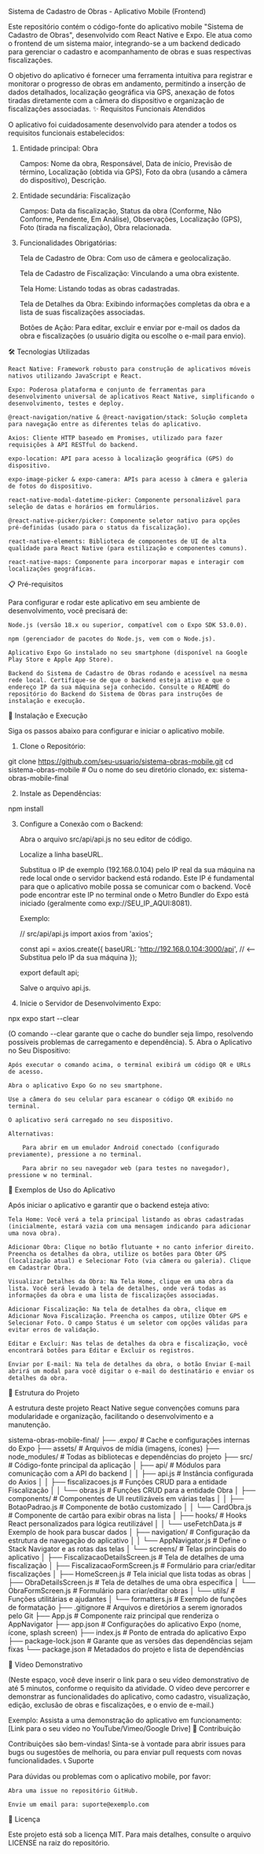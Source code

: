 Sistema de Cadastro de Obras - Aplicativo Mobile (Frontend)

Este repositório contém o código-fonte do aplicativo mobile "Sistema de Cadastro de Obras", desenvolvido com React Native e Expo. Ele atua como o frontend de um sistema maior, integrando-se a um backend dedicado para gerenciar o cadastro e acompanhamento de obras e suas respectivas fiscalizações.

O objetivo do aplicativo é fornecer uma ferramenta intuitiva para registrar e monitorar o progresso de obras em andamento, permitindo a inserção de dados detalhados, localização geográfica via GPS, anexação de fotos tiradas diretamente com a câmera do dispositivo e organização de fiscalizações associadas.
✨ Requisitos Funcionais Atendidos

O aplicativo foi cuidadosamente desenvolvido para atender a todos os requisitos funcionais estabelecidos:

1. Entidade principal: Obra

    Campos: Nome da obra, Responsável, Data de início, Previsão de término, Localização (obtida via GPS), Foto da obra (usando a câmera do dispositivo), Descrição.

2. Entidade secundária: Fiscalização

    Campos: Data da fiscalização, Status da obra (Conforme, Não Conforme, Pendente, Em Análise), Observações, Localização (GPS), Foto (tirada na fiscalização), Obra relacionada.

3. Funcionalidades Obrigatórias:

    Tela de Cadastro de Obra: Com uso de câmera e geolocalização.

    Tela de Cadastro de Fiscalização: Vinculando a uma obra existente.

    Tela Home: Listando todas as obras cadastradas.

    Tela de Detalhes da Obra: Exibindo informações completas da obra e a lista de suas fiscalizações associadas.

    Botões de Ação: Para editar, excluir e enviar por e-mail os dados da obra e fiscalizações (o usuário digita ou escolhe o e-mail para envio).

🛠️ Tecnologias Utilizadas

    React Native: Framework robusto para construção de aplicativos móveis nativos utilizando JavaScript e React.

    Expo: Poderosa plataforma e conjunto de ferramentas para desenvolvimento universal de aplicativos React Native, simplificando o desenvolvimento, testes e deploy.

    @react-navigation/native & @react-navigation/stack: Solução completa para navegação entre as diferentes telas do aplicativo.

    Axios: Cliente HTTP baseado em Promises, utilizado para fazer requisições à API RESTful do backend.

    expo-location: API para acesso à localização geográfica (GPS) do dispositivo.

    expo-image-picker & expo-camera: APIs para acesso à câmera e galeria de fotos do dispositivo.

    react-native-modal-datetime-picker: Componente personalizável para seleção de datas e horários em formulários.

    @react-native-picker/picker: Componente seletor nativo para opções pré-definidas (usado para o status da fiscalização).

    react-native-elements: Biblioteca de componentes de UI de alta qualidade para React Native (para estilização e componentes comuns).

    react-native-maps: Componente para incorporar mapas e interagir com localizações geográficas.

📋 Pré-requisitos

Para configurar e rodar este aplicativo em seu ambiente de desenvolvimento, você precisará de:

    Node.js (versão 18.x ou superior, compatível com o Expo SDK 53.0.0).

    npm (gerenciador de pacotes do Node.js, vem com o Node.js).

    Aplicativo Expo Go instalado no seu smartphone (disponível na Google Play Store e Apple App Store).

    Backend do Sistema de Cadastro de Obras rodando e acessível na mesma rede local. Certifique-se de que o backend esteja ativo e que o endereço IP da sua máquina seja conhecido. Consulte o README do repositório do Backend do Sistema de Obras para instruções de instalação e execução.

🚀 Instalação e Execução

Siga os passos abaixo para configurar e iniciar o aplicativo mobile.
1. Clone o Repositório:

git clone https://github.com/seu-usuario/sistema-obras-mobile.git
cd sistema-obras-mobile # Ou o nome do seu diretório clonado, ex: sistema-obras-mobile-final

2. Instale as Dependências:

npm install

3. Configure a Conexão com o Backend:

    Abra o arquivo src/api/api.js no seu editor de código.

    Localize a linha baseURL.

    Substitua o IP de exemplo (192.168.0.104) pelo IP real da sua máquina na rede local onde o servidor backend está rodando. Este IP é fundamental para que o aplicativo mobile possa se comunicar com o backend. Você pode encontrar este IP no terminal onde o Metro Bundler do Expo está iniciado (geralmente como exp://SEU_IP_AQUI:8081).

    Exemplo:

    // src/api/api.js
    import axios from 'axios';

    const api = axios.create({
      baseURL: 'http://192.168.0.104:3000/api', // <-- Substitua pelo IP da sua máquina
    });

    export default api;

    Salve o arquivo api.js.

4. Inicie o Servidor de Desenvolvimento Expo:

npx expo start --clear

(O comando --clear garante que o cache do bundler seja limpo, resolvendo possíveis problemas de carregamento e dependência).
5. Abra o Aplicativo no Seu Dispositivo:

    Após executar o comando acima, o terminal exibirá um código QR e URLs de acesso.

    Abra o aplicativo Expo Go no seu smartphone.

    Use a câmera do seu celular para escanear o código QR exibido no terminal.

    O aplicativo será carregado no seu dispositivo.

    Alternativas:

        Para abrir em um emulador Android conectado (configurado previamente), pressione a no terminal.

        Para abrir no seu navegador web (para testes no navegador), pressione w no terminal.

📝 Exemplos de Uso do Aplicativo

Após iniciar o aplicativo e garantir que o backend esteja ativo:

    Tela Home: Você verá a tela principal listando as obras cadastradas (inicialmente, estará vazia com uma mensagem indicando para adicionar uma nova obra).

    Adicionar Obra: Clique no botão flutuante + no canto inferior direito. Preencha os detalhes da obra, utilize os botões para Obter GPS (localização atual) e Selecionar Foto (via câmera ou galeria). Clique em Cadastrar Obra.

    Visualizar Detalhes da Obra: Na Tela Home, clique em uma obra da lista. Você será levado à tela de detalhes, onde verá todas as informações da obra e uma lista de fiscalizações associadas.

    Adicionar Fiscalização: Na tela de detalhes da obra, clique em Adicionar Nova Fiscalização. Preencha os campos, utilize Obter GPS e Selecionar Foto. O campo Status é um seletor com opções válidas para evitar erros de validação.

    Editar e Excluir: Nas telas de detalhes da obra e fiscalização, você encontrará botões para Editar e Excluir os registros.

    Enviar por E-mail: Na tela de detalhes da obra, o botão Enviar E-mail abrirá um modal para você digitar o e-mail do destinatário e enviar os detalhes da obra.

📁 Estrutura do Projeto

A estrutura deste projeto React Native segue convenções comuns para modularidade e organização, facilitando o desenvolvimento e a manutenção.

sistema-obras-mobile-final/
├── .expo/                       # Cache e configurações internas do Expo
├── assets/                      # Arquivos de mídia (imagens, ícones)
├── node_modules/                # Todas as bibliotecas e dependências do projeto
├── src/                         # Código-fonte principal da aplicação
│   ├── api/                     # Módulos para comunicação com a API do backend
│   │   ├── api.js               # Instância configurada do Axios
│   │   ├── fiscalizacoes.js     # Funções CRUD para a entidade Fiscalização
│   │   └── obras.js             # Funções CRUD para a entidade Obra
│   ├── components/              # Componentes de UI reutilizáveis em várias telas
│   │   ├── BotaoPadrao.js       # Componente de botão customizado
│   │   └── CardObra.js          # Componente de cartão para exibir obras na lista
│   ├── hooks/                   # Hooks React personalizados para lógica reutilizável
│   │   └── useFetchData.js      # Exemplo de hook para buscar dados
│   ├── navigation/              # Configuração da estrutura de navegação do aplicativo
│   │   └── AppNavigator.js      # Define o Stack Navigator e as rotas das telas
│   └── screens/                 # Telas principais do aplicativo
│       ├── FiscalizacaoDetailsScreen.js # Tela de detalhes de uma fiscalização
│       ├── FiscalizacaoFormScreen.js    # Formulário para criar/editar fiscalizações
│       ├── HomeScreen.js                # Tela inicial que lista todas as obras
│       ├── ObraDetailsScreen.js         # Tela de detalhes de uma obra específica
│       └── ObraFormScreen.js            # Formulário para criar/editar obras
│   └── utils/                   # Funções utilitárias e ajudantes
│       └── formatters.js        # Exemplo de funções de formatação
├── .gitignore                   # Arquivos e diretórios a serem ignorados pelo Git
├── App.js                       # Componente raiz principal que renderiza o AppNavigator
├── app.json                     # Configurações do aplicativo Expo (nome, ícone, splash screen)
├── index.js                     # Ponto de entrada do aplicativo Expo
├── package-lock.json            # Garante que as versões das dependências sejam fixas
└── package.json                 # Metadados do projeto e lista de dependências

🎥 Vídeo Demonstrativo

(Neste espaço, você deve inserir o link para o seu vídeo demonstrativo de até 5 minutos, conforme o requisito da atividade. O vídeo deve percorrer e demonstrar as funcionalidades do aplicativo, como cadastro, visualização, edição, exclusão de obras e fiscalizações, e o envio de e-mail.)

Exemplo:
Assista a uma demonstração do aplicativo em funcionamento: [Link para o seu vídeo no YouTube/Vimeo/Google Drive]
🤝 Contribuição

Contribuições são bem-vindas! Sinta-se à vontade para abrir issues para bugs ou sugestões de melhoria, ou para enviar pull requests com novas funcionalidades.
📞 Suporte

Para dúvidas ou problemas com o aplicativo mobile, por favor:

    Abra uma issue no repositório GitHub.

    Envie um email para: suporte@exemplo.com

📄 Licença

Este projeto está sob a licença MIT. Para mais detalhes, consulte o arquivo LICENSE na raiz do repositório.